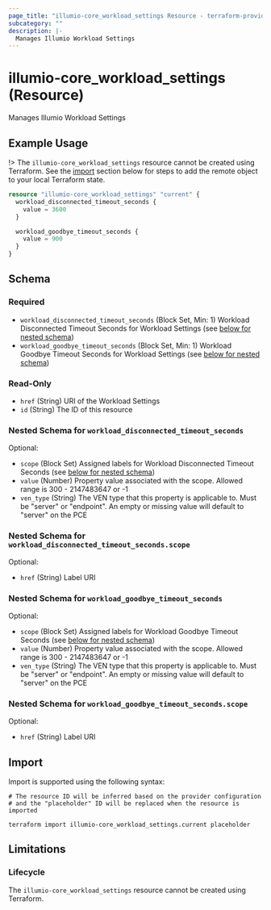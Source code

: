 ```yaml
---
page_title: "illumio-core_workload_settings Resource - terraform-provider-illumio-core"
subcategory: ""
description: |-
  Manages Illumio Workload Settings
---
```


# illumio-core_workload_settings (Resource)

Manages Illumio Workload Settings

## Example Usage

!> The `illumio-core_workload_settings` resource cannot be created using Terraform. See the [import](#import) section below for steps to add the remote object to your local Terraform state.

```terraform
resource "illumio-core_workload_settings" "current" {
  workload_disconnected_timeout_seconds {
    value = 3600
  }

  workload_goodbye_timeout_seconds {
    value = 900
  }
}
```

<!-- schema generated by tfplugindocs -->
## Schema

### Required

- `workload_disconnected_timeout_seconds` (Block Set, Min: 1) Workload Disconnected Timeout Seconds for Workload Settings (see [below for nested schema](#nestedblock--workload_disconnected_timeout_seconds))
- `workload_goodbye_timeout_seconds` (Block Set, Min: 1) Workload Goodbye Timeout Seconds for Workload Settings (see [below for nested schema](#nestedblock--workload_goodbye_timeout_seconds))

### Read-Only

- `href` (String) URI of the Workload Settings
- `id` (String) The ID of this resource

<a id="nestedblock--workload_disconnected_timeout_seconds"></a>
### Nested Schema for `workload_disconnected_timeout_seconds`

Optional:

- `scope` (Block Set) Assigned labels for Workload Disconnected Timeout Seconds (see [below for nested schema](#nestedblock--workload_disconnected_timeout_seconds--scope))
- `value` (Number) Property value associated with the scope. Allowed range is 300 - 2147483647 or -1
- `ven_type` (String) The VEN type that this property is applicable to. Must be "server" or "endpoint". An empty or missing value will default to "server" on the PCE

<a id="nestedblock--workload_disconnected_timeout_seconds--scope"></a>
### Nested Schema for `workload_disconnected_timeout_seconds.scope`

Optional:

- `href` (String) Label URI



<a id="nestedblock--workload_goodbye_timeout_seconds"></a>
### Nested Schema for `workload_goodbye_timeout_seconds`

Optional:

- `scope` (Block Set) Assigned labels for Workload Goodbye Timeout Seconds (see [below for nested schema](#nestedblock--workload_goodbye_timeout_seconds--scope))
- `value` (Number) Property value associated with the scope. Allowed range is 300 - 2147483647 or -1
- `ven_type` (String) The VEN type that this property is applicable to. Must be "server" or "endpoint". An empty or missing value will default to "server" on the PCE

<a id="nestedblock--workload_goodbye_timeout_seconds--scope"></a>
### Nested Schema for `workload_goodbye_timeout_seconds.scope`

Optional:

- `href` (String) Label URI

## Import

Import is supported using the following syntax:
```shell
# The resource ID will be inferred based on the provider configuration
# and the "placeholder" ID will be replaced when the resource is imported

terraform import illumio-core_workload_settings.current placeholder
```

## Limitations

### Lifecycle

The `illumio-core_workload_settings` resource cannot be created using Terraform.
